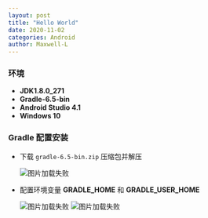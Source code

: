 ```yaml
---
layout: post
title: "Hello World"
date: 2020-11-02
categories: Android
author: Maxwell-L
---
```


### **环境**
* **JDK1.8.0_271**   
* **Gradle-6.5-bin**  
* **Android Studio 4.1**  
* **Windows 10**

### **Gradle 配置安装**
* 下载 `gradle-6.5-bin.zip` 压缩包并解压

    ![图片加载失败](https://maxwell-blog.cn/image/androidhello1.png)

* 配置环境变量 **GRADLE_HOME** 和 **GRADLE_USER_HOME**

    ![图片加载失败](https://maxwell-blog.cn/image/androidhello2.png)
    ![图片加载失败](https://maxwell-blog.cn/image/androidhello3.png)

    